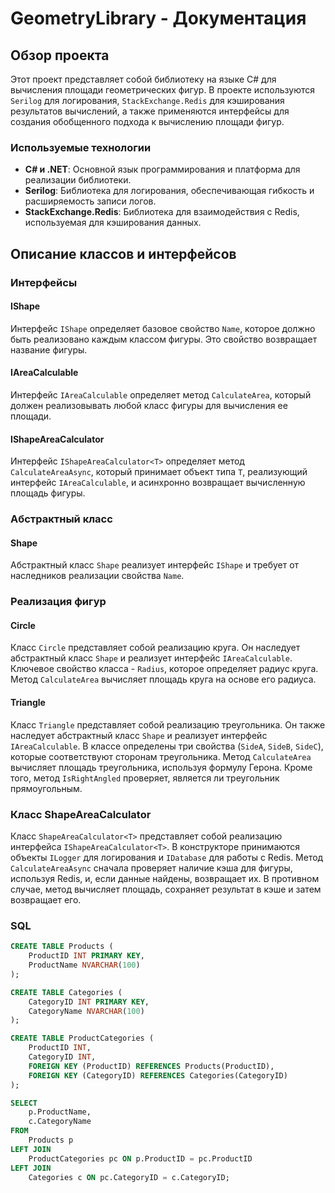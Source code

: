# GeometryLibrary - Документация

## Обзор проекта

Этот проект представляет собой библиотеку на языке C# для вычисления площади геометрических фигур. В проекте используются `Serilog` для логирования, `StackExchange.Redis` для кэширования результатов вычислений, а также применяются интерфейсы для создания обобщенного подхода к вычислению площади фигур.

### Используемые технологии

- **C# и .NET**: Основной язык программирования и платформа для реализации библиотеки.
- **Serilog**: Библиотека для логирования, обеспечивающая гибкость и расширяемость записи логов.
- **StackExchange.Redis**: Библиотека для взаимодействия с Redis, используемая для кэширования данных.

## Описание классов и интерфейсов

### Интерфейсы

#### IShape

Интерфейс `IShape` определяет базовое свойство `Name`, которое должно быть реализовано каждым классом фигуры. Это свойство возвращает название фигуры.

#### IAreaCalculable

Интерфейс `IAreaCalculable` определяет метод `CalculateArea`, который должен реализовывать любой класс фигуры для вычисления ее площади.

#### IShapeAreaCalculator<T>

Интерфейс `IShapeAreaCalculator<T>` определяет метод `CalculateAreaAsync`, который принимает объект типа `T`, реализующий интерфейс `IAreaCalculable`, и асинхронно возвращает вычисленную площадь фигуры.

### Абстрактный класс

#### Shape

Абстрактный класс `Shape` реализует интерфейс `IShape` и требует от наследников реализации свойства `Name`.

### Реализация фигур

#### Circle

Класс `Circle` представляет собой реализацию круга. Он наследует абстрактный класс `Shape` и реализует интерфейс `IAreaCalculable`. Ключевое свойство класса - `Radius`, которое определяет радиус круга. Метод `CalculateArea` вычисляет площадь круга на основе его радиуса.

#### Triangle

Класс `Triangle` представляет собой реализацию треугольника. Он также наследует абстрактный класс `Shape` и реализует интерфейс `IAreaCalculable`. В классе определены три свойства (`SideA`, `SideB`, `SideC`), которые соответствуют сторонам треугольника. Метод `CalculateArea` вычисляет площадь треугольника, используя формулу Герона. Кроме того, метод `IsRightAngled` проверяет, является ли треугольник прямоугольным.

### Класс ShapeAreaCalculator<T>

Класс `ShapeAreaCalculator<T>` представляет собой реализацию интерфейса `IShapeAreaCalculator<T>`. В конструкторе принимаются объекты `ILogger` для логирования и `IDatabase` для работы с Redis. Метод `CalculateAreaAsync` сначала проверяет наличие кэша для фигуры, используя Redis, и, если данные найдены, возвращает их. В противном случае, метод вычисляет площадь, сохраняет результат в кэше и затем возвращает его.

### SQL
```sql
CREATE TABLE Products (
    ProductID INT PRIMARY KEY,
    ProductName NVARCHAR(100)
);

CREATE TABLE Categories (
    CategoryID INT PRIMARY KEY,
    CategoryName NVARCHAR(100)
);

CREATE TABLE ProductCategories (
    ProductID INT,
    CategoryID INT,
    FOREIGN KEY (ProductID) REFERENCES Products(ProductID),
    FOREIGN KEY (CategoryID) REFERENCES Categories(CategoryID)
);

SELECT 
    p.ProductName,
    c.CategoryName
FROM 
    Products p
LEFT JOIN 
    ProductCategories pc ON p.ProductID = pc.ProductID
LEFT JOIN 
    Categories c ON pc.CategoryID = c.CategoryID;




